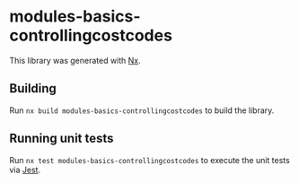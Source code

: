 # modules-basics-controllingcostcodes

This library was generated with [Nx](https://nx.dev).

## Building

Run `nx build modules-basics-controllingcostcodes` to build the library.

## Running unit tests

Run `nx test modules-basics-controllingcostcodes` to execute the unit tests via [Jest](https://jestjs.io).
